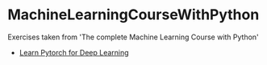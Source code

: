 # MachineLearningCourseWithPython
Exercises taken from 'The complete Machine Learning Course with Python'

- [Learn Pytorch for Deep Learning](https://www.youtube.com/watch?v=Z_ikDlimN6A)
